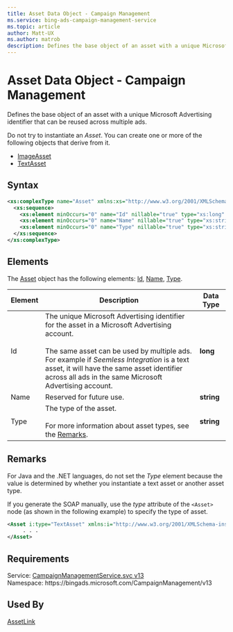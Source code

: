 ```yaml
---
title: Asset Data Object - Campaign Management
ms.service: bing-ads-campaign-management-service
ms.topic: article
author: Matt-UX
ms.author: matrob
description: Defines the base object of an asset with a unique Microsoft Advertising identifier that can be reused across multiple ads.
---
```

# Asset Data Object - Campaign Management
Defines the base object of an asset with a unique Microsoft Advertising identifier that can be reused across multiple ads.

Do not try to instantiate an *Asset*. You can create one or more of the following objects that derive from it.
- [ImageAsset](imageasset.md)
- [TextAsset](textasset.md)

## Syntax
```xml
<xs:complexType name="Asset" xmlns:xs="http://www.w3.org/2001/XMLSchema">
  <xs:sequence>
    <xs:element minOccurs="0" name="Id" nillable="true" type="xs:long" />
    <xs:element minOccurs="0" name="Name" nillable="true" type="xs:string" />
    <xs:element minOccurs="0" name="Type" nillable="true" type="xs:string" />
  </xs:sequence>
</xs:complexType>
```

## <a name="elements"></a>Elements

The [Asset](asset.md) object has the following elements: [Id](#id), [Name](#name), [Type](#type).

|Element|Description|Data Type|
|-----------|---------------|-------------|
|<a name="id"></a>Id|The unique Microsoft Advertising identifier for the asset in a Microsoft Advertising account.<br/><br/>The same asset can be used by multiple ads. For example if *Seemless Integration* is a text asset, it will have the same asset identifier across all ads in the same Microsoft Advertising account.|**long**|
|<a name="name"></a>Name|Reserved for future use.|**string**|
|<a name="type"></a>Type|The type of the asset.<br/><br/>For more information about asset types, see the [Remarks](#remarks).|**string**|

## <a name="remarks"></a>Remarks
For Java and the .NET languages, do not set the *Type* element because the value is determined by whether you instantiate a text asset or another asset type.

If you generate the SOAP manually, use the *type* attribute of the `<Asset>` node (as shown in the following example) to specify the type of asset.

```xml
<Asset i:type="TextAsset" xmlns:i="http://www.w3.org/2001/XMLSchema-instance">
     . . .
</Asset>
```

## Requirements
Service: [CampaignManagementService.svc v13](https://campaign.api.bingads.microsoft.com/Api/Advertiser/CampaignManagement/v13/CampaignManagementService.svc)  
Namespace: https\://bingads.microsoft.com/CampaignManagement/v13  

## Used By
[AssetLink](assetlink.md)  
